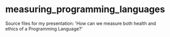 # measuring_programming_languages
Source files for my presentation: 'How can we measure both health and ethics of a Programming Language?'
